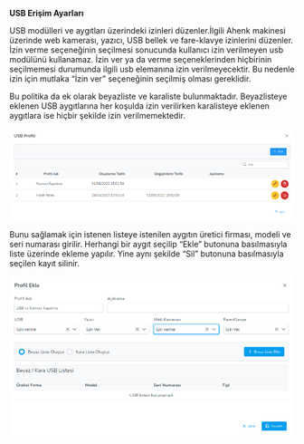 **USB Erişim Ayarları**

USB modülleri ve aygıtları üzerindeki izinleri düzenler.İlgili Ahenk makinesi üzerinde web kamerası, yazıcı, USB bellek 
ve fare-klavye izinlerini düzenler. İzin verme seçeneğinin seçilmesi sonucunda kullanıcı izin verilmeyen usb modülünü 
kullanamaz. İzin ver ya da verme seçeneklerinden hiçbirinin seçilmemesi durumunda ilgili usb elemanına izin verilmeyecektir. 
Bu nedenle izin için mutlaka “İzin ver” seçeneğinin seçilmiş olması gereklidir.

Bu politika da ek olarak beyazliste ve karaliste bulunmaktadır. Beyazlisteye eklenen USB aygıtlarına her koşulda izin 
verilirken karalisteye eklenen aygıtlara ise hiçbir şekilde izin verilmemektedir.

[![Profil](../images/profiles/usbProfile.png)](../images/profiles/usbProfile.png)

Bunu sağlamak için istenen listeye istenilen aygıtın üretici firması, modeli ve seri numarası girilir. Herhangi bir aygıt 
seçilip “Ekle” butonuna basılmasıyla liste üzerinde ekleme yapılır. Yine aynı şekilde “Sil” butonuna basılmasıyla seçilen 
kayıt silinir.


[![Profil](../images/profiles/usbPolicy.png)](../images/profiles/usbPolicy.png)



